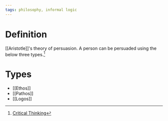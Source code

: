 ```yaml
---
tags: philosophy, informal logic
---
```


# Definition

[[Aristotle]]'s theory of persuasion. A person can be persuaded using the below three types.[^1]

# Types
- [[Ethos]]
- [[Pathos]]
- [[Logos]]

[^1]: [Critical Thinking](zotero://open-pdf/library/items/UD4ABYRU?page=133)